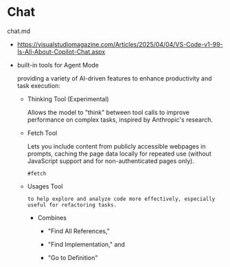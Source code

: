# Chat

chat.md


*   https://visualstudiomagazine.com/Articles/2025/04/04/VS-Code-v1-99-Is-All-About-Copilot-Chat.aspx

*   built-in tools for Agent Mode

    providing a variety of AI-driven features to enhance productivity and task execution:

    *   Thinking Tool (Experimental)
    
        Allows the model to "think" between tool calls to improve performance on complex tasks, inspired by 
        Anthropic's research.

    *   Fetch Tool
    
        Lets you include content from publicly accessible webpages in prompts, caching the page data locally for 
        repeated use (without JavaScript support and for non-authenticated pages only).

        `#fetch`

    *   Usages Tool
    
            to help explore and analyze code more effectively, especially useful for refactoring tasks.

        *   Combines 
        
            *   "Find All References," 
            
            *   "Find Implementation," and 
            
            *   "Go to Definition" 
            
